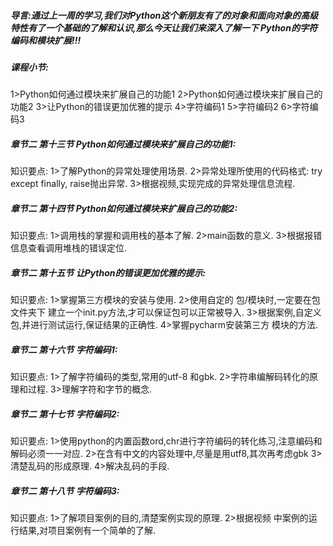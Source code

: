 ##### 导言:通过上一周的学习,我们对Python这个新朋友有了的对象和面向对象的高级特性有了一个基础的了解和认识,那么今天让我们来深入了解一下 Python的字符编码和模块扩展!!!

##### 课程小节:  
1>Python如何通过模块来扩展自己的功能1
2>Python如何通过模块来扩展自己的功能2
3>让Python的错误更加优雅的提示
4>字符编码1
5>字符编码2
6>字符编码3

##### 章节二 第十三节 Python如何通过模块来扩展自己的功能1:
   知识要点:
        1>了解Python的异常处理使用场景.
        2>异常处理所使用的代码格式: try  except  finally,  raise抛出异常.
        3>根据视频,实现完成的异常处理信息流程.
##### 章节二 第十四节 Python如何通过模块来扩展自己的功能2:
   知识要点:
        1>调用栈的掌握和调用栈的基本了解.
        2>main函数的意义.
        3>根据报错信息查看调用堆栈的错误定位.
##### 章节二 第十五节 让Python的错误更加优雅的提示:
   知识要点:
        1>掌握第三方模块的安装与使用.
        2>使用自定的 包/模块时,一定要在包文件夹下 建立一个init.py方法,才可以保证包可以正常被导入.
        3>根据案例,自定义包,并进行测试运行,保证结果的正确性.
        4>掌握pycharm安装第三方 模块的方法.
##### 章节二 第十六节 字符编码1:
   知识要点:
        1>了解字符编码的类型,常用的utf-8 和gbk.
        2>字符串编解码转化的原理和过程.
        3>理解字符和字节的概念.
##### 章节二 第十七节 字符编码2:
   知识要点:
        1>使用python的内置函数ord,chr进行字符编码的转化练习,注意编码和解码必须一一对应.
        2>在含有中文的内容处理中,尽量是用utf8,其次再考虑gbk
        3>清楚乱码的形成原理.
        4>解决乱码的手段.
##### 章节二 第十八节 字符编码3:
   知识要点:
        1>了解项目案例的目的,清楚案例实现的原理.
        2>根据视频 中案例的运行结果,对项目案例有一个简单的了解.
